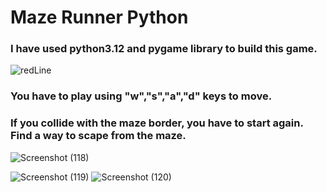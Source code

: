 # Maze Runner Python
### I have used python3.12 and pygame library to build this game.
![redLine](https://github.com/artinmohajeri/Maze-Runner-Python/assets/95845593/67162ff8-1d46-479e-855b-41b4f35323ea)
### You have to play using "w","s","a","d" keys to move.
### If you collide with the maze border, you have to start again. Find a way to scape from the maze.



![Screenshot (118)](https://github.com/artinmohajeri/Maze-Runner-Python/assets/95845593/632f65c1-5773-4f1c-8db6-3467df6f72b1)

![Screenshot (119)](https://github.com/artinmohajeri/Maze-Runner-Python/assets/95845593/2ac1b81f-bc9e-4a3e-9376-1c669869dd62)
![Screenshot (120)](https://github.com/artinmohajeri/Maze-Runner-Python/assets/95845593/8a75d42a-46ed-4870-a23f-46f6029cf29a)
